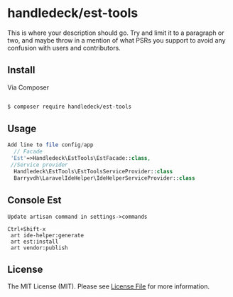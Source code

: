 # handledeck/est-tools



This is where your description should go. Try and limit it to a paragraph or two, and maybe throw in a mention of what
PSRs you support to avoid any confusion with users and contributors.

## Install

Via Composer

``` bash

$ composer require handledeck/est-tools
```

## Usage

``` php
Add line to file config/app
  // Facade
 'Est'=>Handledeck\EstTools\EstFacade::class,
 //Service provider
  Handledeck\EstTools\EstToolsServiceProvider::class
  Barryvdh\LaravelIdeHelper\IdeHelperServiceProvider::class
```
## Console Est

    Update artisan command in settings->commands
     
    Ctrl+Shift-x
     art ide-helper:generate
     art est:install
     art vendor:publish	

## License

The MIT License (MIT). Please see [License File](LICENSE.md) for more information.

